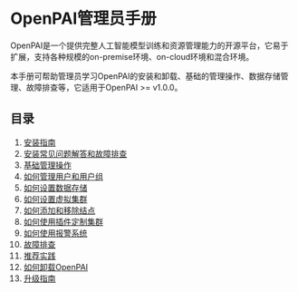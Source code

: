 # OpenPAI管理员手册

OpenPAI是一个提供完整人工智能模型训练和资源管理能力的开源平台，它易于扩展，支持各种规模的on-premise环境、on-cloud环境和混合环境。

本手册可帮助管理员学习OpenPAI的安装和卸载、基础的管理操作、数据存储管理、故障排查等，它适用于OpenPAI >= v1.0.0。

## 目录

1. [安装指南](./installation-guide.md)
2. [安装常见问题解答和故障排查](./installation-faqs-and-troubleshooting.md)
3. [基础管理操作](./basic-management-operations.md)
4. [如何管理用户和用户组](./how-to-manage-users-and-groups.md)
5. [如何设置数据存储](./how-to-set-up-storage.md)
6. [如何设置虚拟集群](./how-to-set-up-virtual-clusters.md)
7. [如何添加和移除结点](./how-to-add-and-remove-nodes.md)
8. [如何使用插件定制集群](./how-to-customize-cluster-by-plugins.md)
9. [如何使用报警系统](./how-to-use-alert-system.md)
10. [故障排查](./troubleshooting.md)
11. [推荐实践](./recommended-practice.md)
12. [如何卸载OpenPAI](./how-to-uninstall-openpai.md)
13. [升级指南](./upgrade-guide.md)
